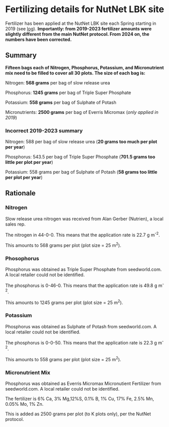 # Fertilizing details for NutNet LBK site
Fertilizer has been applied at the NutNet LBK site each Spring 
starting in 2019 (see [log](../Log/nutnet_lbb_log.md)).
**Importantly: from 2019-2023 fertilizer amounts were slightly different
from the main NutNet protocol. From 2024 on, the numbers have been corrected.**

## Summary
**Fifteen bags each of Nitrogen, Phosphorus, Potassium, and Micronutrient mix
need to be filled to cover all 30 plots. The size of each bag is:**

Nitrogen: **568 grams** per bag of slow release urea

Phosphorus: **1245 grams** per bag of Triple Super Phosphate

Potassium: **558 grams** per bag of Sulphate of Potash

Micronutrients: **2500 grams**  per bag of Everris Micromax (*only applied in 2019*)

### Incorrect 2019-2023 summary
Nitrogen: 588 per bag of slow release urea (**20 grams too much per plot per year**)

Phosphorus: 543.5 per bag of Triple Super Phosphate (**701.5 grams too little per plot per year**)

Potassium: 558 grams per bag of Sulphate of Potash (**58 grams too little per plot per year**)

## Rationale

### Nitrogen
Slow release urea nitrogen was received from Alan Gerber (Nutrien),
a local sales rep.

The nitrogen in 44-0-0. This means that the application rate is 22.7
g m<sup>-2</sup>. 

This amounts to 568 grams per plot (plot size = 25 m<sup>2</sup>).

### Phosophorus
Phosphorus was obtained as Triple Super Phosphate from seedworld.com.
A local retailer could not be identified.

The phosphorus is 0-46-0. This means that the application rate is 49.8
g m<sup>-2</sup>. 

This amounts to 1245 grams per plot (plot size = 25 m<sup>2</sup>).

### Potassium
Phosphorus was obtained as Sulphate of Potash from seedworld.com.
A local retailer could not be identified.

The phosphorus is 0-0-50. This means that the application rate is 22.3
g m<sup>-2</sup>. 

This amounts to 558 grams per plot (plot size = 25 m<sup>2</sup>).

### Micronutrient Mix
Phosphorus was obtained as Everris Micromax Micronutient Fertilizer from seedworld.com.
A local retailer could not be identified.

The fertilizer is 6% Ca, 3% Mg,12%S, 0.1% B, 1% Cu, 17% Fe, 2.5% Mn, 0.05% Mo, 1% Zn.


This is added as 2500 grams per plot (to K plots only), per the NutNet protocol.
  
